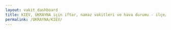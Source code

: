```yaml
---
layout: vakit_dashboard
title: KIEV, UKRAYNA için iftar, namaz vakitleri ve hava durumu - ilçe/eyalet seç
permalink: /UKRAYNA/KIEV/
---
```


<script type="text/javascript">
  var GLOBAL_COUNTRY = 'UKRAYNA';
  var GLOBAL_CITY = 'KIEV';
  var GLOBAL_STATE = '';
  var lat = 72;
  var lon = 21;
</script>
